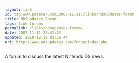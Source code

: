 ```yaml
---
layout: link
id: tag:www.patater.com,2007-11-11:/links/ndsupdates-forum
title: NDSUpdates Forum
tags: link forums
permalink: /links/ndsupdates-forum/
date: 2007-11-11 23:41:13
updated: 2010-12-19 03:36:44
uri: http://www.ndsupdates.com/forum/index.php
---
```

A forum to discuss the latest Nintendo DS news.

